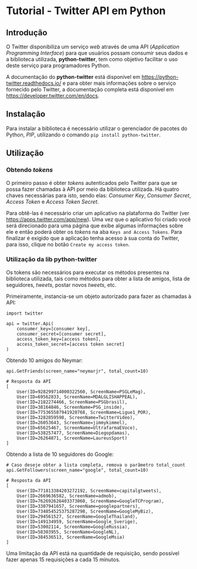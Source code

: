 # Tutorial - Twitter API em Python

## Introdução
O Twitter disponibiliza um serviço *web* através de uma API (*Application Programming Interface*) para que usuários possam consumir seus dados e a biblioteca utilizada, **python-twitter**, tem como objetivo facilitar o uso deste serviço para programadores Python.

A documentação do **python-twitter** está disponível em https://python-twitter.readthedocs.io/ e para obter mais informações sobre o serviço fornecido pelo Twitter, a documentação completa está disponível em https://developer.twitter.com/en/docs.


## Instalação
Para instalar a biblioteca é necessário utilizar o gerenciador de pacotes do Python, *PIP*, utilizando o comando `pip install python-twitter`.


## Utilização

### Obtendo *tokens*
O primeiro passo é obter *tokens* autenticados pelo Twitter para que se possa fazer chamadas à API por meio da biblioteca utilizada. Há quatro chaves necessárias para isto, sendo elas: *Consumer Key*, *Consumer Secret*, *Access Token* e *Access Token Secret*.

Para obtê-las é necessário criar um aplicativo na plataforma do Twitter (ver https://apps.twitter.com/app/new). Uma vez que o aplicativo foi criado você será direcionado para uma página que exibe algumas informações sobre ele e então poderá obter os *tokens* na aba `Keys and Access Tokens`. Para finalizar é exigido que a aplicação tenha acesso à sua conta do Twitter, para isso, clique no botão `Create my access token`.

### Utilização da lib **python-twitter**
Os tokens são necessários para executar os métodos presentes na biblioteca utilizada, tais como métodos para obter a lista de amigos, lista de seguidores, *tweets*, postar novos *tweets*, etc.

Primeiramente, instancia-se um objeto autorizado para fazer as chamadas à API:
```
import twitter

api = twitter.Api(
	consumer_key=[consumer key],
	consumer_secret=[consumer secret],
	access_token_key=[access token],
	access_token_secret=[access token secret]
)
```

Obtendo 10 amigos do Neymar:
```
api.GetFriends(screen_name="neymarjr", total_count=10)

# Resposta da API
[
	User(ID=928299714000322560, ScreenName=PSGLeMag),
 	User(ID=69562833, ScreenName=MDALGLISHAPPEAL),
 	User(ID=2182274466, ScreenName=PSGbrasil),
 	User(ID=38164846, ScreenName=PSG_inside),
 	User(ID=775365587941920768, ScreenName=Ligue1_POR),
	User(ID=3282859598, ScreenName=TwitterVideo),
 	User(ID=26053643, ScreenName=jimmykimmel),
	User(ID=65625467, ScreenName=UltrafarmaEVoce),
 	User(ID=538257477, ScreenName=Diegopdamas),
 	User(ID=26264871, ScreenName=LaureusSport)
]
```

Obtendo a lista de 10 seguidores do Google:
```
# Caso deseje obter a lista completa, remova o parâmetro total_count
api.GetFollowers(screen_name="google", total_count=10)

# Resposta da API
[
	User(ID=771813384203272192, ScreenName=capitalgtweets),
	User(ID=2669636582, ScreenName=admob),
	User(ID=762692626403373060, ScreenName=GoogleTCProgram),
	User(ID=3307941657, ScreenName=googlepartners),
	User(ID=734854525375287298, ScreenName=GoogleMyBiz),
	User(ID=294561527, ScreenName=GoogleThailand),
	User(ID=149134959, ScreenName=Google_Sverige),
	User(ID=53002114, ScreenName=GoogleRussia),
	User(ID=58303955, ScreenName=GoogleNL),
	User(ID=384536513, ScreenName=GoogleMsia)
]
```


Uma limitação da API está na quantidade de requisição, sendo possível fazer apenas 15 requisições a cada 15 minutos.